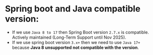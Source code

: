 # Spring boot and Java compatible version:
- If we use `Java 8 to 17` then Spring Boot version `2.7.x` is compatible. Actively maintained (Long-Term Support until Nov 2025).
- If we use spring boot version `3.x+` then we need to use `Java 17+` because **Java 8 unsupported not compatible with the version**.
